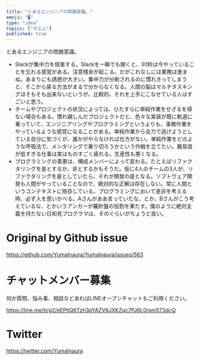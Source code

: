 ```yaml
---
title: "とあるエンジニアの問題意識。"
emoji: "🖥"
type: "idea"
topics: ["ポエム"]
published: true
---
```


とあるエンジニアの問題意識。

- Slackが集中力を阻害する。Slackを一瞬でも開くと、30秒は今やっていることを忘れる感覚がある。注意残余が起こる。だがこれなしには業務は進まぬ。あまりにも誘惑が大きい。集中力が分断されるのに慣れきってしまうと、そこから戻る方法がまるで分からなくなる。人間の脳はマルチタスキングはそもそも出来ないというが、比較的、それを上手にこなせている人はすごいと思う。
- チームやプロジェクトの状況によっては、ひたすらに単純作業をせざるを得ない場合もある。慣れ親しんだプロジェクトだと、色々な実装が既に軌道に乗っていて、エンジニアリングやプログラミングというよりも、事務作業をやっているような感覚になることがある。単純作業から全力で逃げようとしている自分に気づくが、誰かがやらなければ仕方がない。単純作業をどのような呼吸法で、メンタリングで乗り切ろうかという作戦を立てたい。難易度が低すぎる仕事は実はものすごく疲れる。生産性も悪くなる。
- プログラミングの善悪は、構成メンバーによって変わる。たとえばリファクタリングを是とするか、非とするかもそうだ。仮に4人のチームの3人が、リファクタリングを是としていたら、それが開発の是となる。ソフトウェア開発も人間がやっていることなので、絶対的な正解は存在しない。常に人間というコンテキストに依存している。プログラミングにおいて是非を考える時、必ず人を思いかべる。Aさんがああ言っていたな、とか、Bさんがこう考えているな、とかいうアンカーが羅針盤の役割を果たす。僕のように絶対主義を持たない日和見プログラマは、そのぐらいがちょうど良い。

# Original by Github issue

https://github.com/YumaInaura/YumaInaura/issues/563








<!-- Update From Qiita API -->

# チャットメンバー募集


何か質問、悩み事、相談などあればLINEオープンチャットもご利用ください。

https://line.me/ti/g2/eEPltQ6Tzh3pYAZV8JXKZqc7PJ6L0rpm573dcQ





# Twitter


https://twitter.com/YumaInaura


<!-- Update From Qiita API -->


